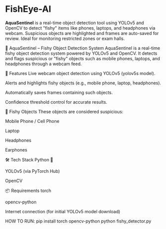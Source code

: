 # FishEye-AI
**AquaSentinel** is a real-time object detection tool using YOLOv5 and OpenCV to detect "fishy" items like phones, laptops, and headphones via webcam. Suspicious objects are highlighted and frames are auto-saved for review. Ideal for monitoring restricted zones or exam halls.

🎣 AquaSentinel – Fishy Object Detection System
AquaSentinel is a real-time fishy object detection system powered by YOLOv5 and OpenCV. It detects and flags suspicious or "fishy" objects such as mobile phones, laptops, and headphones through a webcam feed.

🚀 Features
Live webcam object detection using YOLOv5 (yolov5s model).

Alerts and highlights fishy objects (e.g., mobile phone, laptop, headphones).

Automatically saves frames containing such objects.

Confidence threshold control for accurate results.

🧠 Fishy Objects
These objects are considered suspicious:

Mobile Phone / Cell Phone

Laptop

Headphones

Earphones

🛠️ Tech Stack
Python 🐍

YOLOv5 (via PyTorch Hub)

OpenCV

📦 Requirements
torch

opencv-python

Internet connection (for initial YOLOv5 model download)


HOW TO RUN:
pip install torch opencv-python
python fishy_detector.py
